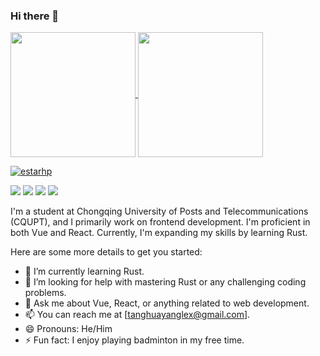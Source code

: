 ### Hi there 👋

<a href="#">
  <img height=200 align="center" src="https://github-readme-stats.vercel.app/api?username=estarhp&rank_icon=github&show-icons=true&card_width=300&theme=transparent&hide_border=true" />
</a>
<a href="#t">
  <img height=200 align="center" src="https://github-readme-stats.vercel.app/api/top-langs?username=estarhp&layout=compact&langs_count=8&card_width=300&theme=transparent&hide_border=true" />
</a>

[![estarhp](https://github-profile-trophy.vercel.app/?username=estarhp&row=1&no-frame=true&theme=apprentice)](https://github.com/ryo-ma/github-profile-trophy)

<span > <img src="https://img.shields.io/badge/-HTML5-E34F26?style=flat-square&logo=html5&logoColor=white" /> <img src="https://img.shields.io/badge/-CSS3-1572B6?style=flat-square&logo=css3" /> <img src="https://img.shields.io/badge/-JavaScript-oringe?style=flat-square&logo=javascript" /> </span>
<img src="https://profile-counter.glitch.me/estarhp/count.svg" />

I'm a student at Chongqing University of Posts and Telecommunications (CQUPT), and I primarily work on frontend development. I'm proficient in both Vue and React. Currently, I'm expanding my skills by learning Rust.

Here are some more details to get you started:

- 🌱 I’m currently learning Rust.
- 🤔 I’m looking for help with mastering Rust or any challenging coding problems.
- 💬 Ask me about Vue, React, or anything related to web development.
- 📫 You can reach me at [tanghuayanglex@gmail.com].
- 😄 Pronouns: He/Him
- ⚡ Fun fact: I enjoy playing badminton in my free time.
